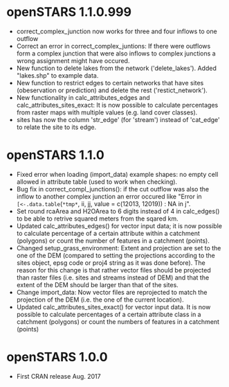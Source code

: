 # openSTARS 1.1.0.999

* correct_complex_junction now works for three and four inflows to one outflow
* Correct an error in correct_complex_juntions: If there were outflows form a 
  complex junction that were also inflows to complex junctions a wrong assignment
  might have occured.
* New function to delete lakes from the network ('delete_lakes'). Added "lakes.shp"
  to example data.
* New function to restrict edges to certain networks that have sites (obeservation
  or prediction) and delete the rest ('restict_network').
* New functionality in calc_attributes_edges and calc_attributes_sites_exact: 
  It is now possible to calculate percentages from raster maps with multiple values
  (e.g. land cover classes). 
* sites has now the column 'str_edge' (for 'stream') instead of 'cat_edge' 
  to relate the site to its edge.


# openSTARS 1.1.0

* Fixed error when loading (import_data) example shapes: no empty cell allowed
  in attribute table (used to work when checking).
* Bug fix in correct_compl_junctions(): if the cut outflow was also the inflow
  to another complex junction an error occured like
  "Error in `[<-.data.table`(`*tmp*`, ii, jj, value = c(12013, 12019)) :  NA in j".
* Set round rcaArea and H2OArea to 6 digits instead of 4 in calc_edges() to be 
  able to retrive squared meters from the sqared km.
* Updated calc_attributes_edges() for vector input data; it is now possible to 
  calculate percentage of a certain attribute within a catchment (polygons) or 
  count the number of features in a catchment (points).
* Changed setup_grass_environment: Extent and projection are set to the one of the
  DEM (compared to setting the projections according to the sites object, epsg 
  code or proj4 string as it was done before). The reason for this change is 
  that rather vector files should be projected than raster files (i.e. sites and 
  streams instead of DEM) and that the extent of the DEM should be larger than 
  that of the sites.
* Change import_data: Now vector files are reprojected to match the projection 
  of the DEM (i.e. the one of the current location).
* Updated calc_attributes_sites_exact() for vector input data. It is now possible
  to calculate percentages of a certain attribute class in a catchment (polygons)
  or count the numbers of features in a catchment (points)

# openSTARS 1.0.0

* First CRAN release Aug. 2017



